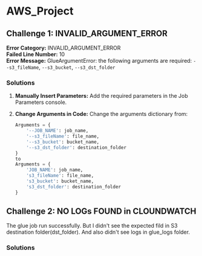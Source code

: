 # AWS_Project

## Challenge 1: INVALID_ARGUMENT_ERROR

**Error Category:** INVALID_ARGUMENT_ERROR  
**Failed Line Number:** 10  
**Error Message:** GlueArgumentError: the following arguments are required: `--s3_fileName`, `--s3_bucket`, `--s3_dst_folder`

### Solutions
1. **Manually Insert Parameters:**
   Add the required parameters in the Job Parameters console.
   
2. **Change Arguments in Code:**
   Change the arguments dictionary from:
   ```python
   Arguments = {
       '--JOB_NAME': job_name,
       '--s3_fileName': file_name,
       '--s3_bucket': bucket_name,
       '--s3_dst_folder': destination_folder
   }
   to
   Arguments = {
       'JOB_NAME': job_name,
       's3_fileName': file_name,
       's3_bucket': bucket_name,
       's3_dst_folder': destination_folder
   }

## Challenge 2: NO LOGs FOUND in CLOUNDWATCH
The glue job run successfully. But I didn't see the expected fild in S3 destination folder(dst_folder). And also didn't see logs in glue_logs folder.

### Solutions

